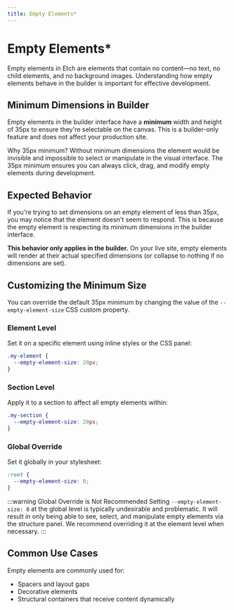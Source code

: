 ```yaml
---
title: Empty Elements*
---
```


# Empty Elements*

Empty elements in Etch are elements that contain no content—no text, no child elements, and no background images. Understanding how empty elements behave in the builder is important for effective development.

## Minimum Dimensions in Builder

Empty elements in the builder interface have a **minimum** width and height of 35px to ensure they're selectable on the canvas. This is a builder-only feature and does not affect your production site.

Why 35px minimum? Without minimum dimensions the element would be invisible and impossible to select or manipulate in the visual interface. The 35px minimum ensures you can always click, drag, and modify empty elements during development.

## Expected Behavior

If you're trying to set dimensions on an empty element of less than 35px, you may notice that the element doesn't seem to respond. This is because the empty element is respecting its minimum dimensions in the builder interface.

**This behavior only applies in the builder.** On your live site, empty elements will render at their actual specified dimensions (or collapse to nothing if no dimensions are set).

## Customizing the Minimum Size

You can override the default 35px minimum by changing the value of the `--empty-element-size` CSS custom property.

### Element Level
Set it on a specific element using inline styles or the CSS panel:
```css
.my-element {
  --empty-element-size: 20px;
}
```

### Section Level
Apply it to a section to affect all empty elements within:
```css
.my-section {
  --empty-element-size: 20px;
}
```

### Global Override
Set it globally in your stylesheet:
```css
:root {
  --empty-element-size: 0;
}
```

:::warning Global Override is Not Recommended
Setting `--empty-element-size: 0` at the global level is typically undesirable and problematic. It will result in only being able to see, select, and manipulate empty elements via the structure panel. We recommend overriding it at the element level when necessary.
:::

## Common Use Cases

Empty elements are commonly used for:
- Spacers and layout gaps
- Decorative elements
- Structural containers that receive content dynamically

